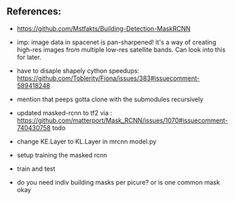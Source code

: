 ## References:

- https://github.com/Mstfakts/Building-Detection-MaskRCNN
- imp: image data in spacenet is pan-sharpened! it's a way of creating high-res images from multiple low-res satellite bands. Can look into this for later.
- have to disaple shapely cython speedups: https://github.com/Toblerity/Fiona/issues/383#issuecomment-589418248
- mention that peeps gotta clone with the submodules recursively
- updated masked-rcnn to tf2 via : https://github.com/matterport/Mask_RCNN/issues/1070#issuecomment-740430758
  todo
- change KE.Layer to KL.Layer in mrcnn model.py

- setup training the masked rcnn
- train and test
- do you need indiv building masks per picure? or is one common mask okay
